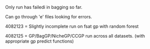Only run has failedi in bagging so far. 

Can go through 'e' files looking for errors. 

4082123 = Slightly incomplete run on fsat gp with random forest 

4082125 = GP/BagGP/NicheGP/CCGP run across all datasets. (with appropriate gp predict functions)